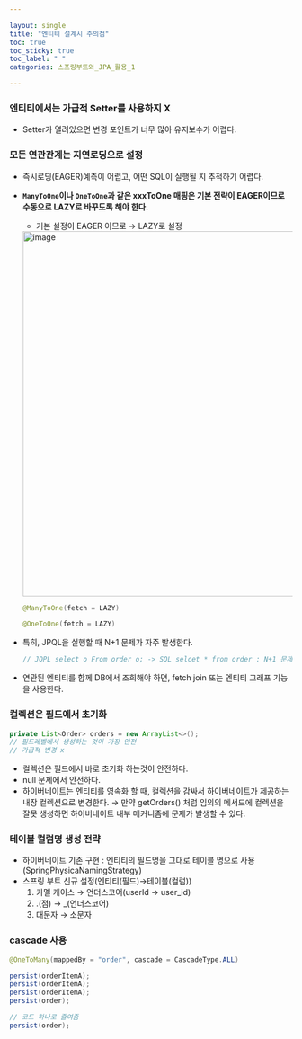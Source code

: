 ```yaml
---

layout: single
title: "엔티티 설계시 주의점"
toc: true
toc_sticky: true
toc_label: " "
categories: 스프링부트와_JPA_활용_1

---
```


### 엔티티에서는 가급적 Setter를 사용하지 X

- Setter가 열려있으면 변경 포인트가 너무 많아 유지보수가 어렵다.

### **모든 연관관계는 지연로딩으로 설정**

- 즉시로딩(EAGER)예측이 어렵고, 어떤 SQL이 실행될 지 추적하기 어렵다.
- **`ManyToOne`이나  `OneToOne`과 같은 xxxToOne 매핑은 기본 전략이 EAGER이므로 수동으로 LAZY로 바꾸도록 해야 한다.**
    - 기본 설정이 EAGER 이므로 → LAZY로 설정
    
    <img width="650" alt="image" src="https://github.com/why-only-english/Programmers/assets/114092152/1241ed34-2e91-4c88-a54b-e62d9d7be3b1">

    
    ```java
    @ManyToOne(fetch = LAZY)
    ```
    
    ```java
    @OneToOne(fetch = LAZY)
    ```
    
- 특히, JPQL을 실행할 때 N+1 문제가 자주 발생한다.
    
    ```java
    // JQPL select o From order o; -> SQL selcet * from order : N+1 문제
    ```
    
- 연관된 엔티티를 함께 DB에서 조회해야 하면, fetch join 또는 엔티티 그래프 기능을 사용한다.

### 컬렉션은 필드에서 초기화

```java
private List<Order> orders = new ArrayList<>();
// 필드레벨에서 생성하는 것이 가장 안전
// 가급적 변경 x
```

- 컬렉션은 필드에서 바로 초기화 하는것이 안전하다.
- null 문제에서 안전하다.
- 하이버네이트는 엔티티를 영속화 할 때, 컬렉션을 감싸서 하이버네이트가 제공하는 내장 컬렉션으로 변경한다.
→ 만약 getOrders() 처럼 임의의 메서드에 컬렉션을 잘못 생성하면 하이버네이트 내부 메커니즘에 문제가 발생할 수 있다.

### 테이블 컬럼명 생성 전략

- 하이버네이트 기존 구현 : 엔티티의 필드명을 그대로 테이블 명으로 사용(SpringPhysicaNamingStrategy)
- 스프링 부트 신규 설정(엔티티(필드)→테이블(컬럼))
    1. 카멜 케이스 → 언더스코어(userId → user_id)
    2. .(점) → _(언더스코어)
    3. 대문자 → 소문자

### cascade 사용

```java
@OneToMany(mappedBy = "order", cascade = CascadeType.ALL)
```

```java
persist(orderItemA);
persist(orderItemA);
persist(orderItemA);
persist(order);

// 코드 하나로 줄여줌
persist(order);
```